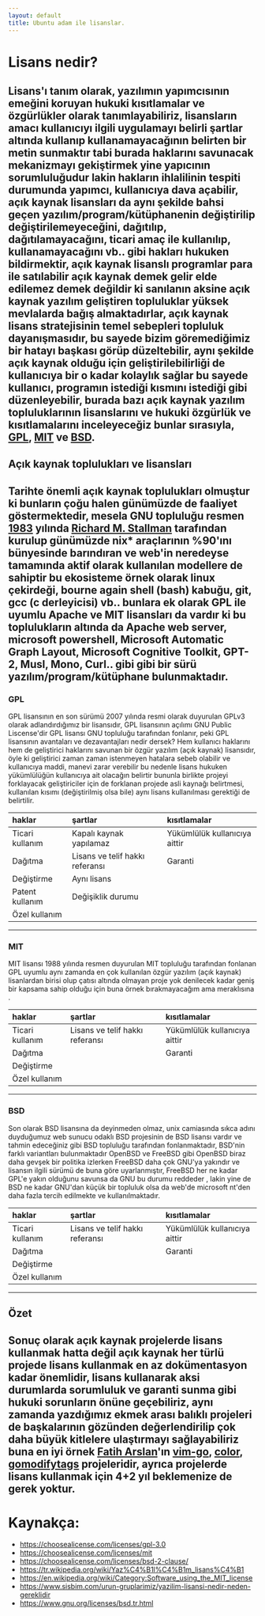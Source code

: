 ```yaml
---
layout: default
title: Ubuntu adam ile lisanslar.
---
```

# Lisans nedir?
Lisans'ı tanım olarak, yazılımın yapımcısının emeğini koruyan hukuki kısıtlamalar ve özgürlükler olarak tanımlayabiliriz, lisansların amacı kullanıcıyı ilgili uygulamayı belirli şartlar altında kullanıp kullanamayacağının belirten bir metin sunmaktır tabi burada haklarını savunacak mekanizmayı gekiştirmek yine yapıcının sorumluluğudur lakin hakların ihlalilinin tespiti durumunda yapımcı, kullanıcıya dava açabilir, açık kaynak lisansları da aynı şekilde bahsi geçen yazılım/program/kütüphanenin değiştirilip değiştirilemeyeceğini, dağıtılıp, dağıtılamayacağını, ticari amaç ile kullanılıp, kullanamayacağını vb.. gibi hakları hukuken bildirmektir, açık kaynak lisanslı programlar para ile satılabilir açık kaynak demek gelir elde edilemez demek değildir ki sanılanın aksine açık kaynak yazılım geliştiren topluluklar yüksek mevlalarda bağış almaktadırlar, açık kaynak lisans stratejisinin temel sebepleri topluluk dayanışmasıdır, bu sayede bizim göremediğimiz bir hatayı başkası görüp düzeltebilir, aynı şekilde açık kaynak olduğu için geliştirilebilirliği de kullanıcıya bir o kadar kolaylık sağlar bu sayede kullanıcı, programın istediği kısmını istediği gibi düzenleyebilir, burada bazı açık kaynak yazılım topluluklarının lisanslarını ve hukuki özgürlük ve kısıtlamalarını inceleyeceğiz bunlar sırasıyla, [GPL](), [MIT]() ve [BSD](). 
---
## Açık kaynak toplulukları ve lisansları
Tarihte önemli açık kaynak toplulukları olmuştur ki bunların çoğu halen günümüzde de faaliyet göstermektedir, mesela GNU topluluğu resmen [1983]() yılında [Richard M. Stallman]() tarafından kurulup günümüzde nix* araçlarının %90'ını bünyesinde barındıran ve web'in neredeyse tamamında aktif olarak kullanılan modellere de sahiptir bu ekosisteme örnek olarak linux çekirdeği, bourne again shell (bash) kabuğu, git, gcc (c derleyicisi) vb.. bunlara ek olarak GPL ile uyumlu Apache ve MIT lisansları da vardır ki bu toplulukların altında da Apache web server, microsoft powershell, Microsoft Automatic Graph Layout, Microsoft Cognitive Toolkit, GPT-2, Musl, Mono, Curl.. gibi gibi bir sürü yazılım/program/kütüphane bulunmaktadır.
---
### GPL
GPL lisansının en son sürümü 2007 yılında resmi olarak duyurulan GPLv3 olarak adlandırdığımız bir lisansıdır, GPL lisansının açılımı GNU Public Liscense'dir GPL lisansı GNU topluluğu tarafından fonlanır, peki GPL lisansının avantaları ve dezavantajları nedir dersek? Hem kullanıcı haklarını hem de geliştirici haklarını savunan bir özgür yazılım (açık kaynak) lisansıdır, öyle ki geliştirici zaman zaman istenmeyen hatalara sebeb olabilir ve kullanıcıya maddi, manevi zarar verebilir bu nedenle lisans hukuken yükümlülüğün kullanıcıya ait olacağın belirtir bununla birlikte projeyi forklayacak geliştiriciler için de forklanan projede asli kaynağı belirtmesi, kullanılan kısımı (değiştirilmiş olsa bile) aynı lisans kullanılması gerektiği de belirtilir.

|haklar             |şartlar                          |kısıtlamalar                   |
|:------------------|:--------------------------------|:------------------------------|
|Ticari kullanım    |Kapalı kaynak yapılamaz          |Yükümlülük kullanıcıya aittir  |
|Dağıtma            |Lisans ve telif hakkı referansı  |Garanti                        |
|Değiştirme         |Aynı lisans                      |                               |
|Patent kullanım    |Değişiklik durumu                |                               |
|Özel kullanım      |                                 |                               |
---
### MIT
MIT lisansı 1988 yılında resmen duyurulan MIT topluluğu tarafından fonlanan GPL uyumlu aynı zamanda en çok kullanılan özgür yazılım (açık kaynak) lisanlardan birisi olup çatısı altında olmayan proje yok denilecek kadar geniş bir kapsama sahip olduğu için buna örnek bırakmayacağım ama meraklısına [](https://en.wikipedia.org/wiki/Category:Software_using_the_MIT_license).

|haklar             |şartlar                          |kısıtlamalar                   |
|:------------------|:--------------------------------|:------------------------------|
|Ticari kullanım    |Lisans ve telif hakkı referansı  |Yükümlülük kullanıcıya aittir  |
|Dağıtma            |                                 |Garanti                        |
|Değiştirme         |                                 |                               |
|Özel kullanım      |                                 |                               |
---
### BSD
Son olarak BSD lisansına da deyinmeden olmaz, unix camiasında sıkca adını duyduğumuz web sunucu odaklı BSD projesinin de BSD lisansı vardır ve tahmin edeceğiniz gibi BSD topluluğu tarafından fonlanmaktadır, BSD'nin farklı variantları bulunmaktadır OpenBSD ve FreeBSD gibi OpenBSD biraz daha gevşek bir politika izlerken FreeBSD daha çok GNU'ya yakındır ve lisansın ilgili sürümü de buna göre uyarlanmıştır, FreeBSD her ne kadar GPL'e yakın olduğunu savunsa da GNU bu durumu reddeder [](https://www.gnu.org/licenses/bsd.tr.html), lakin yine de BSD ne kadar GNU'dan küçük bir topluluk olsa da web'de microsoft nt'den daha fazla tercih edilmekte ve kullanılmaktadır.

|haklar             |şartlar                          |kısıtlamalar                   |
|:------------------|:--------------------------------|:------------------------------|
|Ticari kullanım    |Lisans ve telif hakkı referansı  |Yükümlülük kullanıcıya aittir  |
|Dağıtma            |                                 |Garanti                        |
|Değiştirme         |                                 |                               |
|Özel kullanım      |                                 |                               |
---
## Özet
Sonuç olarak açık kaynak projelerde lisans kullanmak hatta değil açık kaynak her türlü projede lisans kullanmak en az dokümentasyon kadar önemlidir, lisans kullanarak aksi durumlarda sorumluluk ve garanti sunma gibi hukuki sorunların önüne geçebiliriz, aynı zamanda yazdığımız ekmek arası balıklı projeleri de başkalarının gözünden değerlendirilip çok daha büyük kitlelere ulaştırmayı sağlayabiliriz buna en iyi örnek [Fatih Arslan]()'ın [vim-go](), [color](), [gomodifytags]() projeleridir, ayrıca projelerde lisans kullanmak için 4+2 yıl beklemenize de gerek yoktur.
---
# Kaynakça:
- https://choosealicense.com/licenses/gpl-3.0
- https://choosealicense.com/licenses/mit
- https://choosealicense.com/licenses/bsd-2-clause/
- https://tr.wikipedia.org/wiki/Yaz%C4%B1l%C4%B1m_lisans%C4%B1
- https://en.wikipedia.org/wiki/Category:Software_using_the_MIT_license
- https://www.sisbim.com/urun-gruplarimiz/yazilim-lisansi-nedir-neden-gereklidir
- https://www.gnu.org/licenses/bsd.tr.html